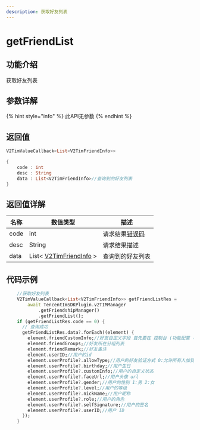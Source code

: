 ```yaml
---
description: 获取好友列表
---
```


# getFriendList

## 功能介绍

获取好友列表

## 参数详解

{% hint style="info" %}
此API无参数
{% endhint %}

## 返回值

```dart
V2TimValueCallback<List<V2TimFriendInfo>>

{
    code : int
    desc : String
    data : List<V2TimFriendInfo>//查询到的好友列表
}
```

## 返回值详解

| 名称   | 数值类型                                        | 描述                                                             |
| ---- | ------------------------------------------- | -------------------------------------------------------------- |
| code | int                                         | 请求结果[错误码](https://cloud.tencent.com/document/product/269/1671) |
| desc | String                                      | 请求结果描述                                                         |
| data | List< [V2TimFriendInfo](broken-reference) > | 查询到的好友列表                                                       |

## 代码示例  &#x20;

```dart
    //获取好友列表
    V2TimValueCallback<List<V2TimFriendInfo>> getFriendListRes =
        await TencentImSDKPlugin.v2TIMManager
            .getFriendshipManager()
            .getFriendList();
    if (getFriendListRes.code == 0) {
      // 查询成功
      getFriendListRes.data?.forEach((element) { 
        element.friendCustomInfo;//好友自定义字段 首先要在 控制台 (功能配置 -> 好友自定义字段) 配置好友自定义字段，然后再调用接口进行设置
        element.friendGroups;//好友所在分组列表
        element.friendRemark;//好友备注
        element.userID;//用户的id
        element.userProfile?.allowType;//用户的好友验证方式 0:允许所有人加我好友 1:不允许所有人加我好友 2:加我好友需我确认
        element.userProfile?.birthday;//用户生日
        element.userProfile?.customInfo;//用户的自定义状态
        element.userProfile?.faceUrl;//用户头像 url
        element.userProfile?.gender;//用户的性别 1:男 2:女
        element.userProfile?.level;//用户的等级
        element.userProfile?.nickName;//用户昵称
        element.userProfile?.role;//用户的角色
        element.userProfile?.selfSignature;//用户的签名
        element.userProfile?.userID;//用户 ID
      });
    }
```
